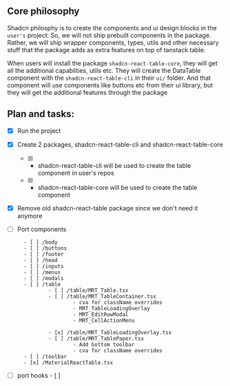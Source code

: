 ## Core philosophy
Shadcn philosphy is to create the components and ui design blocks in the `user's` project. So, we will not ship prebuilt components in the package. Rather, we will ship wrapper components, types, utils and other necessary stuff that the package adds as extra features on top of tanstack table.

When users will install the package `shadcn-react-table-core`, they will get all the additional capablities, utils etc. They will create the DataTable component with the `shadcn-react-table-cli` in their `ui/` folder. And that component will use components like buttons etc from their ui library, but they will get the additional features through the package

## Plan and tasks:
- [x]  Run the project
- [x] Create 2 packages, shadcn-react-table-cli and shadcn-react-table-core
    - [x] - shadcn-react-table-cli will be used to create the table component in user's repos
    - [x] - shadcn-react-table-core will be used to create the table component
- [x] Remove old shadcn-react-table package since we don't need it anymore
- [ ] Port components

        - [ ] /body
        - [ ] /buttons
        - [ ] /footer
        - [ ] /head
        - [ ] /inputs
        - [ ] /menus
        - [ ] /modals
        - [ ] /table
                - [ ] /table/MRT_Table.tsx
                - [ ] /table/MRT_TableContainer.tsx
                        - cva for className overrides
                        - MRT_TableLoadingOverlay
                        - MRT_EditRowModal
                        - MRT_CellActionMenu
 
                - [x] /table/MRT_TableLoadingOverlay.tsx
                - [ ] /table/MRT_TablePaper.tsx
                        - Add bottom toolbar
                        - cva for className overrides
        - [ ] /toolbar
        - [x] /MaterialReactTable.tsx
- [ ] port hooks
        - [ ]